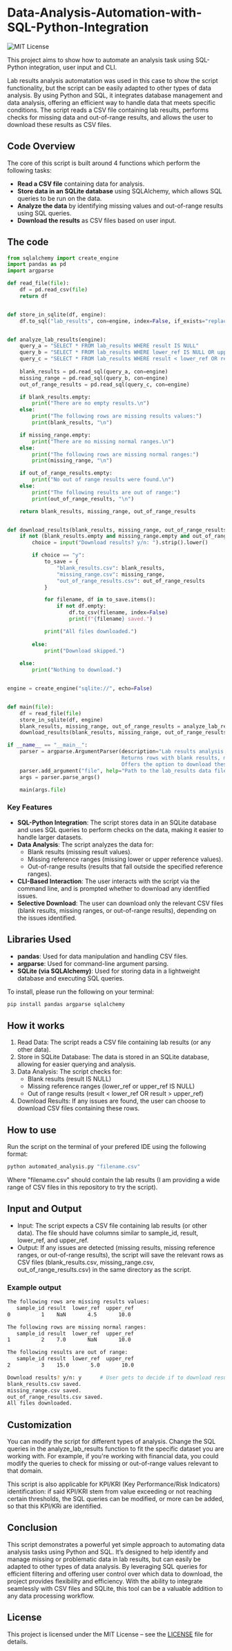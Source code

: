 # Data-Analysis-Automation-with-SQL-Python-Integration
![MIT License](https://img.shields.io/badge/License-MIT-yellow.svg)


This project aims to show how to automate an analysis task using SQL-Python integration, user input and CLI. 

Lab results analysis automatation was used in this case to show the script functionality, but the script can be easily adapted to other types of data analysis. By using Python and SQL, it integrates database management and data analysis, offering an efficient way to handle data that meets specific conditions. The script reads a CSV file containing lab results, performs checks for missing data and out-of-range results, and allows the user to download these results as CSV files.

## Code Overview

The core of this script is built around 4 functions which perform the following tasks:
- **Read a CSV file** containing data for analysis.
- **Store data in an SQLite database** using SQLAlchemy, which allows SQL queries to be run on the data.
- **Analyze the data** by identifying missing values and out-of-range results using SQL queries.
- **Download the results** as CSV files based on user input.

## The code

```python
from sqlalchemy import create_engine
import pandas as pd
import argparse

def read_file(file):
    df = pd.read_csv(file)
    return df


def store_in_sqlite(df, engine):
    df.to_sql("lab_results", con=engine, index=False, if_exists="replace")


def analyze_lab_results(engine):
    query_a = "SELECT * FROM lab_results WHERE result IS NULL"
    query_b = "SELECT * FROM lab_results WHERE lower_ref IS NULL OR upper_ref IS NULL"
    query_c = "SELECT * FROM lab_results WHERE result < lower_ref OR result > upper_ref"
    
    blank_results = pd.read_sql(query_a, con=engine)
    missing_range = pd.read_sql(query_b, con=engine)
    out_of_range_results = pd.read_sql(query_c, con=engine)

    if blank_results.empty:
        print("There are no empty results.\n")
    else:
        print("The following rows are missing results values:")
        print(blank_results, "\n")

    if missing_range.empty:
        print("There are no missing normal ranges.\n")
    else:
        print("The following rows are missing normal ranges:")
        print(missing_range, "\n")

    if out_of_range_results.empty:
        print("No out of range results were found.\n")
    else:
        print("The following results are out of range:")
        print(out_of_range_results, "\n")

    return blank_results, missing_range, out_of_range_results  


def download_results(blank_results, missing_range, out_of_range_results):
    if not (blank_results.empty and missing_range.empty and out_of_range_results.empty):
        choice = input("Download results? y/n: ").strip().lower()

        if choice == "y":
            to_save = {
                "blank_results.csv": blank_results,
                "missing_range.csv": missing_range,
                "out_of_range_results.csv": out_of_range_results
            }

            for filename, df in to_save.items():
                if not df.empty:
                    df.to_csv(filename, index=False)
                    print(f"{filename} saved.")

            print("All files downloaded.")
        
        else:
            print("Download skipped.")
    
    else:
        print("Nothing to download.")


engine = create_engine("sqlite://", echo=False)


def main(file):
    df = read_file(file)  
    store_in_sqlite(df, engine)
    blank_results, missing_range, out_of_range_results = analyze_lab_results(engine)  
    download_results(blank_results, missing_range, out_of_range_results)  

if __name__ == "__main__":
    parser = argparse.ArgumentParser(description="Lab results analysis. \
                                     Returns rows with blank results, missing ranges and out of range results. \
                                     Offers the option to download these results as CSV files.")
    parser.add_argument("file", help="Path to the lab_results data file.")
    args = parser.parse_args()

    main(args.file)
```

### Key Features
- **SQL-Python Integration**: The script stores data in an SQLite database and uses SQL queries to perform checks on the data, making it easier to handle larger datasets.
- **Data Analysis**: The script analyzes the data for:
  - Blank results (missing result values).
  - Missing reference ranges (missing lower or upper reference values).
  - Out-of-range results (results that fall outside the specified reference ranges).
- **CLI-Based Interaction**: The user interacts with the script via the command line, and is prompted whether to download any identified issues.
- **Selective Download**: The user can download only the relevant CSV files (blank results, missing ranges, or out-of-range results), depending on the issues identified.

## Libraries Used
- **pandas**: Used for data manipulation and handling CSV files.
- **argparse**: Used for command-line argument parsing.
- **SQLite (via SQLAlchemy)**: Used for storing data in a lightweight database and executing SQL queries.

To install, please run the following on your terminal:
```bash
pip install pandas argparse sqlalchemy
```

## How it works

1) Read Data: The script reads a CSV file containing lab results (or any other data).
2) Store in SQLite Database: The data is stored in an SQLite database, allowing for easier querying and analysis.
3) Data Analysis: The script checks for:
   - Blank results (result IS NULL)
   - Missing reference ranges (lower_ref or upper_ref IS NULL)
   - Out of range results (result < lower_ref OR result > upper_ref)
4) Download Results: If any issues are found, the user can choose to download CSV files containing these rows.

## How to use

Run the script on the terminal of your prefered IDE using the following format:
```bash
python automated_analysis.py "filename.csv"
```

Where "filename.csv" should contain the lab results (I am providing a wide range of CSV files in this repository to try the script).

## Input and Output
- Input: The script expects a CSV file containing lab results (or other data). The file should have columns similar to sample_id, result, lower_ref, and upper_ref.
- Output: If any issues are detected (missing results, missing reference ranges, or out-of-range results), the script will save the relevant rows as CSV files (blank_results.csv, missing_range.csv, out_of_range_results.csv) in the same directory as the script.

### Example output
```bash
The following rows are missing results values:
   sample_id result  lower_ref  upper_ref
0          1    NaN       4.5       10.0

The following rows are missing normal ranges:
   sample_id result  lower_ref  upper_ref
1          2    7.0       NaN       10.0

The following results are out of range:
   sample_id result  lower_ref  upper_ref
2          3    15.0       5.0       10.0

Download results? y/n: y      # User gets to decide if to download results or not
blank_results.csv saved.
missing_range.csv saved.
out_of_range_results.csv saved.
All files downloaded.
```
## Customization
You can modify the script for different types of analysis. Change the SQL queries in the analyze_lab_results function to fit the specific dataset you are working with. For example, if you're working with financial data, you could modify the queries to check for missing or out-of-range values relevant to that domain. 

This script is also applicable for KPI/KRI (Key Performance/Risk Indicators) identification: if said KPI/KRI stem from value exceeding or not reaching certain thresholds, the SQL queries can be modified, or more can be added, so that this KPI/KRi are identified.

## Conclusion
This script demonstrates a powerful yet simple approach to automating data analysis tasks using Python and SQL. It’s designed to help identify and manage missing or problematic data in lab results, but can easily be adapted to other types of data analysis. By leveraging SQL queries for efficient filtering and offering user control over which data to download, the project provides flexibility and efficiency. With the ability to integrate seamlessly with CSV files and SQLite, this tool can be a valuable addition to any data processing workflow.

## License
This project is licensed under the MIT License – see the [LICENSE](LICENSE) file for details.

